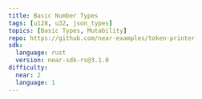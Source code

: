 ```yaml
---
title: Basic Number Types
tags: [u128, u32, json_types]
topics: [Basic Types, Mutability]
repo: https://github.com/near-examples/token-printer
sdk:
  language: rust
  version: near-sdk-rs@3.1.0
difficulty:
  near: 2
  language: 1
---
```


```https://github.com/near-examples/token-printer/blob/4f2377f1b08943db9c039e081c8d1bc5cdacb3aa/contract-rs/src/lib.rs#L20-L29
```

```https://github.com/near-examples/token-printer/blob/4f2377f1b08943db9c039e081c8d1bc5cdacb3aa/contract-rs/src/lib.rs#L73-L75
```

```https://github.com/near-examples/token-printer/blob/4f2377f1b08943db9c039e081c8d1bc5cdacb3aa/contract-rs/src/lib.rs#L77-L79
```
